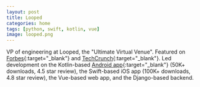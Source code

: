 ```yaml
---
layout: post
title: Looped
categories: home
tags: [python, swift, kotlin, vue]
image: looped.png
---
```


VP of engineering at Looped, the "Ultimate Virtual Venue". Featured on
[Forbes](https://www.forbes.com/sites/ericfuller/2021/01/06/loopedthe-app-helping-fans-mingle-and-meet-artists-personally-during-live-streamed-events){:target="_blank"}
and [TechCrunch](https://techcrunch.com/2021/03/02/looped-raises-7-7m-to-expand-its-interactive-live-event-platform){:target="_blank"}.
Led development on the Kotlin-based
[Android app](https://play.google.com/store/apps/details?id=com.vipvr.android){:target="_blank"}
(50K+ downloads, 4.5 star review), the Swift-based iOS app (100K+ downloads,
4.8 star review), the Vue-based web app, and the Django-based backend.
